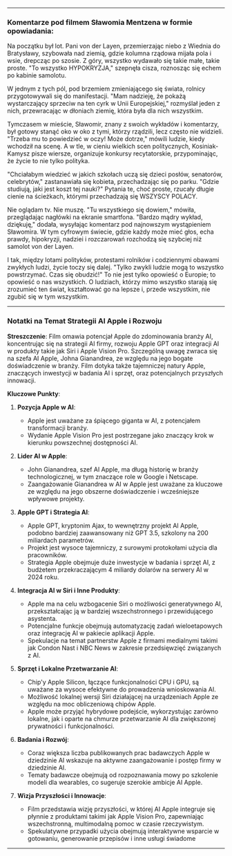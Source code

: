 




--------------------
### Komentarze pod filmem Sławomia Mentzena w formie opowiadania:

Na początku był lot. Pani von der Layen, przemierzając niebo z Wiednia do Bratysławy, szybowała nad ziemią, gdzie kolumna rządowa mijała pola i wsie, drepcząc po szosie. Z góry, wszystko wydawało się takie małe, takie proste. "To wszystko HYPOKRYZJA," szepnęła cisza, roznosząc się echem po kabinie samolotu.

W jednym z tych pól, pod brzemiem zmieniającego się świata, rolnicy przygotowywali się do manifestacji. "Mam nadzieję, że pokażą wystarczający sprzeciw na ten cyrk w Unii Europejskiej," rozmyślał jeden z nich, przewracając w dłoniach ziemię, która była dla nich wszystkim.

Tymczasem w mieście, Sławomir, znany z swoich wykładów i komentarzy, był gotowy stanąć oko w oko z tymi, którzy rządzili, lecz często nie widzieli. "Trzeba mu to powiedzieć w oczy! Może dotrze," mówili ludzie, kiedy wchodził na scenę. A w tle, w cieniu wielkich scen politycznych, Kosiniak-Kamysz pisze wiersze, organizuje konkursy recytatorskie, przypominając, że życie to nie tylko polityka.

"Chciałabym wiedzieć w jakich szkołach uczą się dzieci posłów, senatorów, celebrytów," zastanawiała się kobieta, przechadzając się po parku. "Gdzie studiują, jaki jest koszt tej nauki?" Pytania te, choć proste, rzucały długie cienie na ścieżkach, którymi przechadzają się WSZYSCY POLACY.

Nie oglądam tv. Nie muszę. "Tu wszystkiego się dowiem," mówiła, przeglądając nagłówki na ekranie smartfona. "Bardzo mądry wykład, dziękuję," dodała, wysyłając komentarz pod najnowszym wystąpieniem Sławomira. W tym cyfrowym świecie, gdzie każdy może mieć głos, echa prawdy, hipokryzji, nadziei i rozczarowań rozchodzą się szybciej niż samolot von der Layen.

I tak, między lotami polityków, protestami rolników i codziennymi obawami zwykłych ludzi, życie toczy się dalej. "Tylko zwykli ludzie mogą to wszystko powstrzymać. Czas się obudzić!" To nie jest tylko opowieść o Europie; to opowieść o nas wszystkich. O ludziach, którzy mimo wszystko starają się zrozumieć ten świat, kształtować go na lepsze i, przede wszystkim, nie zgubić się w tym wszystkim.


-------
### Notatki na Temat Strategii AI Apple i Rozwoju

**Streszczenie**: Film omawia potencjał Apple do zdominowania branży AI, koncentrując się na strategii AI firmy, rozwoju Apple GPT oraz integracji AI w produkty takie jak Siri i Apple Vision Pro. Szczególną uwagę zwraca się na szefa AI Apple, Johna Gianandrea, ze względu na jego bogate doświadczenie w branży. Film dotyka także tajemniczej natury Apple, znaczących inwestycji w badania AI i sprzęt, oraz potencjalnych przyszłych innowacji.

**Kluczowe Punkty**:

1. **Pozycja Apple w AI**:
    
    - Apple jest uważane za śpiącego giganta w AI, z potencjałem transformacji branży.
    - Wydanie Apple Vision Pro jest postrzegane jako znaczący krok w kierunku powszechnej dostępności AI.
2. **Lider AI w Apple**:
    
    - John Gianandrea, szef AI Apple, ma długą historię w branży technologicznej, w tym znaczące role w Google i Netscape.
    - Zaangażowanie Gianandrea w AI w Apple jest uważane za kluczowe ze względu na jego obszerne doświadczenie i wcześniejsze wpływowe projekty.
3. **Apple GPT i Strategia AI**:
    
    - Apple GPT, kryptonim Ajax, to wewnętrzny projekt AI Apple, podobno bardziej zaawansowany niż GPT 3.5, szkolony na 200 miliardach parametrów.
    - Projekt jest wysoce tajemniczy, z surowymi protokołami użycia dla pracowników.
    - Strategia Apple obejmuje duże inwestycje w badania i sprzęt AI, z budżetem przekraczającym 4 miliardy dolarów na serwery AI w 2024 roku.
4. **Integracja AI w Siri i Inne Produkty**:
    
    - Apple ma na celu wzbogacenie Siri o możliwości generatywnego AI, przekształcając ją w bardziej wszechstronnego i przewidującego asystenta.
    - Potencjalne funkcje obejmują automatyzację zadań wieloetapowych oraz integrację AI w pakiecie aplikacji Apple.
    - Spekulacje na temat partnerstw Apple z firmami medialnymi takimi jak Condon Nast i NBC News w zakresie przedsięwzięć związanych z AI.
5. **Sprzęt i Lokalne Przetwarzanie AI**:
    
    - Chip'y Apple Silicon, łączące funkcjonalności CPU i GPU, są uważane za wysoce efektywne do prowadzenia wnioskowania AI.
    - Możliwość lokalnej wersji Siri działającej na urządzeniach Apple ze względu na moc obliczeniową chipów Apple.
    - Apple może przyjąć hybrydowe podejście, wykorzystując zarówno lokalne, jak i oparte na chmurze przetwarzanie AI dla zwiększonej prywatności i funkcjonalności.
6. **Badania i Rozwój**:
    
    - Coraz większa liczba publikowanych prac badawczych Apple w dziedzinie AI wskazuje na aktywne zaangażowanie i postęp firmy w dziedzinie AI.
    - Tematy badawcze obejmują od rozpoznawania mowy po szkolenie modeli dla wearables, co sugeruje szerokie ambicje AI Apple.
7. **Wizja Przyszłości i Innowacje**:
    
    - Film przedstawia wizję przyszłości, w której AI Apple integruje się płynnie z produktami takimi jak Apple Vision Pro, zapewniając wszechstronną, multimodalną pomoc w czasie rzeczywistym.
    - Spekulatywne przypadki użycia obejmują interaktywne wsparcie w gotowaniu, generowanie przepisów i inne usługi świadome

-----

